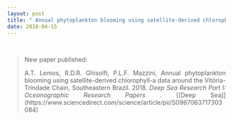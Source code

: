 ```yaml
---
layout: post
title: " Annual phytoplankton blooming using satellite-derived chlorophyll-a data around the Vitória-Trindade Chain, Southeastern Brazil (New paper published)"
date: 2018-04-15
---
```


<br>

<div style="text-align:justify" markdown="1">

> <p> New paper published: </p>
> <p> A.T. Lemos, R.D.R. Ghisolfi, P.L.F. Mazzini, Annual phytoplankton blooming using satellite-derived chlorophyll-a data around the Vitória-Trindade Chain, Southeastern Brazil. 2018. <i> Deep Sea Research Part I: Oceanographic Research Papers </i>. [[Deep Sea]](https://www.sciencedirect.com/science/article/pii/S0967063717303084) </p>

</div>
